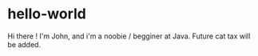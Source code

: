 # hello-world

Hi there !
I'm John, and i'm a noobie / begginer at Java.
Future cat tax will be added.
